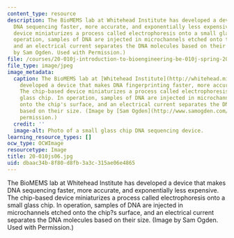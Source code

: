```yaml
---
content_type: resource
description: The BioMEMS lab at Whitehead Institute has developed a device that makes
  DNA sequencing faster, more accurate, and exponentially less expensive. The chip-based
  device miniaturizes a process called electrophoresis onto a small glass chip. In
  operation, samples of DNA are injected in microchannels etched onto the chip?s surface,
  and an electrical current separates the DNA molecules based on their size. (Image
  by Sam Ogden. Used with Permission.)
file: /courses/20-010j-introduction-to-bioengineering-be-010j-spring-2006/dbaac34b8f80d8fb3a3c315ae06e4865_20-010js06.jpg
file_type: image/jpeg
image_metadata:
  caption: The BioMEMS lab at [Whitehead Institute](http://whitehead.mit.edu/) has
    developed a device that makes DNA fingerprinting faster, more accurate, and portable.
    The chip-based device miniaturizes a process called electrophoresis onto a small
    glass chip. In operation, samples of DNA are injected in microchannels etched
    onto the chip's surface, and an electrical current separates the DNA molecules
    based on their size. (Image by [Sam Ogden](http://www.samogden.com/). Used with
    permission.)
  credit: ''
  image-alt: Photo of a small glass chip DNA sequencing device.
learning_resource_types: []
ocw_type: OCWImage
resourcetype: Image
title: 20-010js06.jpg
uid: dbaac34b-8f80-d8fb-3a3c-315ae06e4865
---
```

The BioMEMS lab at Whitehead Institute has developed a device that makes DNA sequencing faster, more accurate, and exponentially less expensive. The chip-based device miniaturizes a process called electrophoresis onto a small glass chip. In operation, samples of DNA are injected in microchannels etched onto the chip?s surface, and an electrical current separates the DNA molecules based on their size. (Image by Sam Ogden. Used with Permission.)